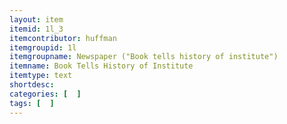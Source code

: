 ```yaml
---
layout: item
itemid: 1l_3
itemcontributor: huffman
itemgroupid: 1l
itemgroupname: Newspaper ("Book tells history of institute")
itemname: Book Tells History of Institute
itemtype: text
shortdesc: 
categories: [  ]
tags: [  ]
---
```







